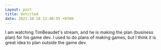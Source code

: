 ```yaml
---
Layout: post
title: Untitled
date: 2021-10-18 12:40:55 +0700
---
```

I am watching TimBeaudet's stream, and he is making the plan (business
plan) for his game dev. I used to do plans of making games, but I think
it is great idea to plan outside the game dev.
